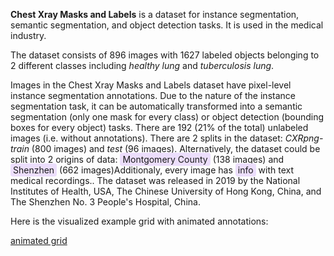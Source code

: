 **Chest Xray Masks and Labels** is a dataset for instance segmentation, semantic segmentation, and object detection tasks. It is used in the medical industry. 

The dataset consists of 896 images with 1627 labeled objects belonging to 2 different classes including *healthy lung* and *tuberculosis lung*.

Images in the Chest Xray Masks and Labels dataset have pixel-level instance segmentation annotations. Due to the nature of the instance segmentation task, it can be automatically transformed into a semantic segmentation (only one mask for every class) or object detection (bounding boxes for every object) tasks. There are 192 (21% of the total) unlabeled images (i.e. without annotations). There are 2 splits in the dataset: *CXRpng-train* (800 images) and *test* (96 images). Alternatively, the dataset could be split into 2 origins of data: <span style="background-color: #ecdefc; padding: 2px 4px; border-radius: 4px;">Montgomery County</span> (138 images) and <span style="background-color: #ecdefc; padding: 2px 4px; border-radius: 4px;">Shenzhen</span> (662 images)Additionaly, every image has <span style="background-color: #ecdefc; padding: 2px 4px; border-radius: 4px;">info</span> with text medical recordings.. The dataset was released in 2019 by the National Institutes of Health, USA, The Chinese University of Hong Kong, China, and The Shenzhen No. 3 People's Hospital, China.

Here is the visualized example grid with animated annotations:

[animated grid](https://github.com/dataset-ninja/chest-xray/raw/main/visualizations/horizontal_grid.webm)
